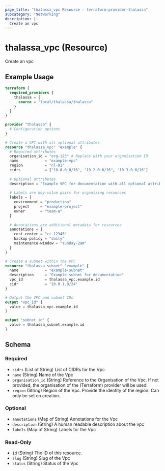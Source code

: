 ```yaml
---
page_title: "thalassa_vpc Resource - terraform-provider-thalassa"
subcategory: "Networking"
description: |-
  Create an vpc
---
```


# thalassa_vpc (Resource)

Create an vpc

## Example Usage

```terraform
terraform {
  required_providers {
    thalassa = {
      source = "local/thalassa/thalassa"
    }
  }
}

provider "thalassa" {
  # Configuration options
}

# Create a VPC with all optional attributes
resource "thalassa_vpc" "example" {
  # Required attributes
  organisation_id = "org-123" # Replace with your organisation ID
  name            = "example-vpc"
  region          = "nl-01"
  cidrs           = ["10.0.0.0/16", "10.2.0.0/16", "10.3.0.0/16"]
  
  # Optional attributes
  description = "Example VPC for documentation with all optional attributes"
  
  # Labels are key-value pairs for organizing resources
  labels = {
    environment = "production"
    project     = "example-project"
    owner       = "team-a"
  }
  
  # Annotations are additional metadata for resources
  annotations = {
    cost-center = "cc-12345"
    backup-policy = "daily"
    maintenance-window = "sunday-2am"
  }
}

# Create a subnet within the VPC
resource "thalassa_subnet" "example" {
  name            = "example-subnet"
  description     = "Example subnet for documentation"
  vpc_id          = thalassa_vpc.example.id
  cidr            = "10.0.1.0/24"
}

# Output the VPC and subnet IDs
output "vpc_id" {
  value = thalassa_vpc.example.id
}

output "subnet_id" {
  value = thalassa_subnet.example.id
}
```
<!-- schema generated by tfplugindocs -->
## Schema

### Required

- `cidrs` (List of String) List of CIDRs for the Vpc
- `name` (String) Name of the Vpc
- `organisation_id` (String) Reference to the Organisation of the Vpc. If not provided, the organisation of the (Terraform) provider will be used.
- `region` (String) Region of the Vpc. Provide the identity of the region. Can only be set on creation.

### Optional

- `annotations` (Map of String) Annotations for the Vpc
- `description` (String) A human readable description about the vpc
- `labels` (Map of String) Labels for the Vpc

### Read-Only

- `id` (String) The ID of this resource.
- `slug` (String) Slug of the Vpc
- `status` (String) Status of the Vpc


